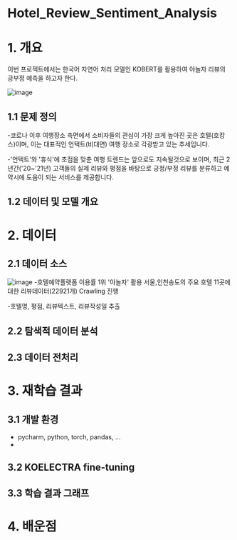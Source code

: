 # Hotel_Review_Sentiment_Analysis

# 1. 개요
이번 프로젝트에서는 한국어 자연어 처리 모델인 KOBERT를 활용하여 야놀자 리뷰의 긍부정 예측을 하고자 한다.

![image](https://user-images.githubusercontent.com/90162819/158767907-6ef1ca4c-c13c-411e-b70f-f98bd8891e29.png)

## 1.1 문제 정의
-코로나 이후 여행장소 측면에서 소비자들의 관심이 가장 크게 높아진 곳은 호텔(호캉스)이며, 이는 대표적인 언택트(비대면)
여행 장소로 각광받고 있는 추세입니다.


-'언택트'와 '휴식'에 초점을 맞춘 여행 트렌드는 앞으로도 지속될것으로 보이며, 최근 2년간('20~'21년) 고객들의 실제 리뷰와
평점을 바탕으로 긍정/부정 리뷰를 분류하고 예약시에 도움이 되는 서비스를 제공합니다.

## 1.2 데이터 및 모델 개요


# 2. 데이터
## 2.1 데이터 소스
![image](https://user-images.githubusercontent.com/90162819/158769734-1d1b4721-0a50-4c9b-b5dc-7addcb005a7d.png)
-호텔예약플랫폼 이용률 1위 '야놀자' 활용 서울,인천송도의 주요 호텔 11곳에 대한 리뷰데이터(22921개) Crawling 진행

-호텔명, 평점, 리뷰텍스트, 리뷰작성일 추출
## 2.2 탐색적 데이터 분석

## 2.3 데이터 전처리


# 3. 재학습 결과
## 3.1 개발 환경
 - pycharm, python, torch, pandas, ...
 - 
## 3.2 KOELECTRA fine-tuning
## 3.3 학습 결과 그래프

# 4. 배운점
